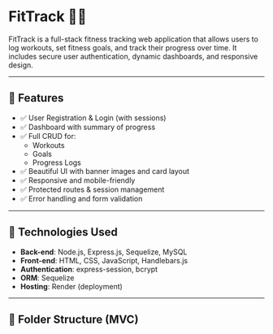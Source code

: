 # FitTrack 🏋️‍♀️

FitTrack is a full-stack fitness tracking web application that allows users to log workouts, set fitness goals, and track their progress over time. It includes secure user authentication, dynamic dashboards, and responsive design.

---

## 🚀 Features

- ✅ User Registration & Login (with sessions)
- ✅ Dashboard with summary of progress
- ✅ Full CRUD for:
  - Workouts
  - Goals
  - Progress Logs
- ✅ Beautiful UI with banner images and card layout
- ✅ Responsive and mobile-friendly
- ✅ Protected routes & session management
- ✅ Error handling and form validation

---

## 🔧 Technologies Used

- **Back-end**: Node.js, Express.js, Sequelize, MySQL
- **Front-end**: HTML, CSS, JavaScript, Handlebars.js
- **Authentication**: express-session, bcrypt
- **ORM**: Sequelize
- **Hosting**: Render (deployment)

---

## 📁 Folder Structure (MVC)


